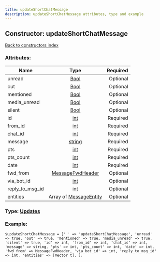 ```yaml
---
title: updateShortChatMessage
description: updateShortChatMessage attributes, type and example
---
```

## Constructor: updateShortChatMessage  
[Back to constructors index](index.md)



### Attributes:

| Name     |    Type       | Required |
|----------|:-------------:|---------:|
|unread|[Bool](../types/Bool.md) | Optional|
|out|[Bool](../types/Bool.md) | Optional|
|mentioned|[Bool](../types/Bool.md) | Optional|
|media\_unread|[Bool](../types/Bool.md) | Optional|
|silent|[Bool](../types/Bool.md) | Optional|
|id|[int](../types/int.md) | Required|
|from\_id|[int](../types/int.md) | Required|
|chat\_id|[int](../types/int.md) | Required|
|message|[string](../types/string.md) | Required|
|pts|[int](../types/int.md) | Required|
|pts\_count|[int](../types/int.md) | Required|
|date|[int](../types/int.md) | Required|
|fwd\_from|[MessageFwdHeader](../types/MessageFwdHeader.md) | Optional|
|via\_bot\_id|[int](../types/int.md) | Optional|
|reply\_to\_msg\_id|[int](../types/int.md) | Optional|
|entities|Array of [MessageEntity](../types/MessageEntity.md) | Optional|



### Type: [Updates](../types/Updates.md)


### Example:

```
$updateShortChatMessage = ['_' => 'updateShortChatMessage', 'unread' => true, 'out' => true, 'mentioned' => true, 'media_unread' => true, 'silent' => true, 'id' => int, 'from_id' => int, 'chat_id' => int, 'message' => string, 'pts' => int, 'pts_count' => int, 'date' => int, 'fwd_from' => MessageFwdHeader, 'via_bot_id' => int, 'reply_to_msg_id' => int, 'entities' => [Vector t], ];
```  

